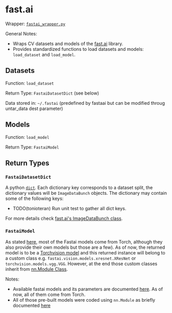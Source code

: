 # fast.ai

Wrapper: [`fastai_wrapper.py`](../../../sotaai/cv/fastai_wrapper.py)

General Notes:

- Wraps CV datasets and models of the [fast.ai](https://www.fast.ai/) library.
- Provides standardized functions to load datasets and models: `load_dataset`
  and `load_model`.

## Datasets

Function: `load_dataset`

Return Type: `FastaiDatasetDict` (see below)

Data stored in: `~/.fastai`
(predefined by fastaai but can be modified throug untar\_data dest parameter)

## Models

Function: `load_model`

Return Type: `FastaiModel`

## Return Types

### `FastaiDatasetDict`

A python
[`dict`](https://docs.python.org/3/tutorial/datastructures.html#dictionaries).
Each dictionary key corresponds to a dataset split, the dictionary values will
be `ImageDataBunch` objects. The dictionary may contain some of the following
keys:

- TODO(tonioteran) Run unit test to gather all dict keys.

For more details check [fast.ai's ImageDataBunch
class](https://fastai1.fast.ai/vision.data.html#ImageDataBunch).

### `FastaiModel`

As stated [here](https://fastai1.fast.ai/vision.models.html),
most of the Fastai models come from Torch, although they also provide their own models but those are a few).
As of now, the returned model is to be a
[Torchvision model](https://pytorch.org/docs/stable/torchvision/models.html) and this returned instance
will belong to a custom class e.g. `fastai.vision.models.xresnet.XResNet` or `torchvision.models.vgg.VGG`.
However, at the end those custom classes inherit from
[nn.Module Class](https://pytorch.org/docs/stable/generated/torch.nn.Module.html?highlight=nn%20module#torch.nn.Module).

Notes:

- Available fastai models and its parameters are documented
  [here](https://pytorch.org/docs/stable/torchvision/models.html). As of now, all of them come from Torch.
- All of those pre-built models were coded using `nn.Module` as briefly documented
  [here](https://pytorch.org/tutorials/beginner/nn_tutorial.html#refactor-using-nn-module)
